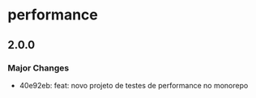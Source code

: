 # performance

## 2.0.0

### Major Changes

- 40e92eb: feat: novo projeto de testes de performance no monorepo
